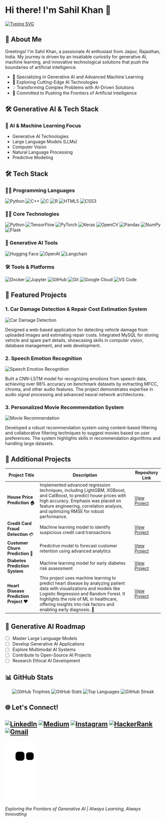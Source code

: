 # Hi there! I'm Sahil Khan 👋
[![Typing SVG](https://readme-typing-svg.herokuapp.com?font=Fira+Code&pause=1000&color=1E90FF&width=600&lines=Machine+Learning+Engineer;AI+Enthusiast;Python+Developer;Data+Scientist;Data+Analyst;Computer+Vision+Specialist;Generative+AI+Explorer;Deep+Learning+Researcher)](https://git.io/typing-svg)


## 🌟 About Me

Greetings! I'm Sahil Khan, a passionate AI enthusiast from Jaipur, Rajasthan, India. My journey is driven by an insatiable curiosity for generative AI, machine learning, and innovative technological solutions that push the boundaries of artificial intelligence.

- 🤖 Specializing in Generative AI and Advanced Machine Learning
- 🧠 Exploring Cutting-Edge AI Technologies
- 💡 Transforming Complex Problems with AI-Driven Solutions
- 🚀 Committed to Pushing the Frontiers of Artificial Intelligence

## 🛠️ Generative AI & Tech Stack

### 🧠 AI & Machine Learning Focus
- Generative AI Technologies
- Large Language Models (LLMs)
- Computer Vision
- Natural Language Processing
- Predictive Modeling

## 🛠️ Tech Stack

### 👨‍💻 Programming Languages
![Python](https://img.shields.io/badge/Python-3776AB?style=for-the-badge&logo=python&logoColor=white)
![C++](https://img.shields.io/badge/C++-00599C?style=for-the-badge&logo=cplusplus&logoColor=white)
![C](https://img.shields.io/badge/C-A8B9CC?style=for-the-badge&logo=c&logoColor=white)
![R](https://img.shields.io/badge/R-276DC3?style=for-the-badge&logo=r&logoColor=white)
![HTML5](https://img.shields.io/badge/HTML5-E34F26?style=for-the-badge&logo=html5&logoColor=white)
![CSS3](https://img.shields.io/badge/CSS3-1572B6?style=for-the-badge&logo=css3&logoColor=white)


### 👨‍💻 Core Technologies
![Python](https://img.shields.io/badge/Python-3776AB?style=for-the-badge&logo=python&logoColor=white)
![TensorFlow](https://img.shields.io/badge/TensorFlow-FF6F00?style=for-the-badge&logo=tensorflow&logoColor=white)
![PyTorch](https://img.shields.io/badge/PyTorch-EE4C2C?style=for-the-badge&logo=pytorch&logoColor=white)
![Keras](https://img.shields.io/badge/Keras-D00000?style=for-the-badge&logo=keras&logoColor=white)
![OpenCV](https://img.shields.io/badge/OpenCV-5C3EE8?style=for-the-badge&logo=opencv&logoColor=white)
![Pandas](https://img.shields.io/badge/Pandas-150458?style=for-the-badge&logo=pandas&logoColor=white)
![NumPy](https://img.shields.io/badge/NumPy-013243?style=for-the-badge&logo=numpy&logoColor=white)
![Flask](https://img.shields.io/badge/Flask-000000?style=for-the-badge&logo=flask&logoColor=white)

### 🚀 Generative AI Tools
![Hugging Face](https://img.shields.io/badge/Hugging%20Face-FFD21E?style=for-the-badge&logo=hugginface&logoColor=black)
![OpenAI](https://img.shields.io/badge/OpenAI-412991?style=for-the-badge&logo=openai&logoColor=white)
![Langchain](https://img.shields.io/badge/Langchain-1C3D5A?style=for-the-badge&logo=python&logoColor=white)


### 🛠 Tools & Platforms
![Docker](https://img.shields.io/badge/Docker-2496ED?style=for-the-badge&logo=docker&logoColor=white)
![Jupyter](https://img.shields.io/badge/Jupyter-F37626?style=for-the-badge&logo=jupyter&logoColor=white)
![GitHub](https://img.shields.io/badge/GitHub-181717?style=for-the-badge&logo=github&logoColor=white)
![Git](https://img.shields.io/badge/Git-F05032?style=for-the-badge&logo=git&logoColor=white)
![Google Cloud](https://img.shields.io/badge/Google%20Cloud-4285F4?style=for-the-badge&logo=googlecloud&logoColor=white)
![VS Code](https://img.shields.io/badge/VS%20Code-0078D4?style=for-the-badge&logo=visualstudiocode&logoColor=white)


## 🚀 Featured Projects

### 1. Car Damage Detection & Repair Cost Estimation System
![Car Damage Detection](https://github.com/user-attachments/assets/4325c0c4-5412-4dfc-a533-9345846df9b3)

Designed a web-based application for detecting vehicle damage from uploaded images and estimating repair costs. Integrated MySQL for storing vehicle and spare part details, showcasing skills in computer vision, database management, and web development.

### 2. Speech Emotion Recognition
![Speech Emotion Recognition](https://github.com/user-attachments/assets/9c947c2b-7bc0-40df-b7ac-946931ace6e4)


Built a CNN-LSTM model for recognizing emotions from speech data, achieving over 98% accuracy on benchmark datasets by extracting MFCC, chroma, and other audio features. The project demonstrates expertise in audio signal processing and advanced neural network architectures.

### 3. Personalized Movie Recommendation System
![Movie Recommendation](https://github.com/user-attachments/assets/1538b17a-b511-4d50-b8d0-fe5fe8628ecb)

Developed a robust recommendation system using content-based filtering and collaborative filtering techniques to suggest movies based on user preferences. The system highlights skills in recommendation algorithms and handling large datasets.



## 🔬 Additional Projects

| Project Title | Description | Repository Link |
|--------------|-------------|----------------|
| **House Price Prediction** 🏠 | Implemented advanced regression techniques, including LightGBM, XGBoost, and CatBoost, to predict house prices with high accuracy. Emphasis was placed on feature engineering, correlation analysis, and optimizing RMSE for robust performance. | [View Project](https://github.com/sahilkhan-7/house-price-prediction) |
| **Credit Card Fraud Detection** 💳 | Machine learning model to identify suspicious credit card transactions | [View Project](https://github.com/sahilkhan-7/Credit-Card-Fraud-Detection) |
| **Customer Churn Prediction** 🛃 | Predictive model to forecast customer retention using advanced analytics | [View Project](https://github.com/sahilkhan-7/Customer-Churn-Prediction) |
| **Diabetes Prediction System**  | Machine learning model for early diabetes risk assessment | [View Project](https://github.com/sahilkhan-7/Diabetes-Prediction) |
| **Heart Disease Prediction Project** ❤️ | This project uses machine learning to predict heart disease by analyzing patient data with visualizations and models like Logistic Regression and Random Forest. It highlights the role of ML in healthcare, offering insights into risk factors and enabling early diagnosis. 🌟 | [View Project](https://github.com/sahilkhan-7/heart-disease-prediction) |

## 🔮 Generative AI Roadmap

- [ ] Master Large Language Models
- [ ] Develop Generative AI Applications
- [ ] Explore Multimodal AI Systems
- [ ] Contribute to Open-Source AI Projects
- [ ] Research Ethical AI Development

## 📊 GitHub Stats

<div align="center">
  <img src="https://github-profile-trophy.vercel.app/?username=sahilkhan-7&theme=onestar&column=-1&row=1" alt="GitHub Trophies" />
  <img src="https://github-readme-stats.vercel.app/api?username=sahilkhan-7&show_icons=true&theme=synthwave&include_all_commits=true" alt="GitHub Stats" width="45%" />
  <img src="https://github-readme-stats.vercel.app/api/top-langs/?username=sahilkhan-7&layout=compact&theme=synthwave" alt="Top Languages" width="45%" />
  <img src="https://github-readme-streak-stats.herokuapp.com/?user=sahilkhan-7&theme=dark" alt="GitHub Streak" />
</div>

## 🌐 Let's Connect!

[![LinkedIn](https://img.shields.io/badge/LinkedIn-0077B5?style=for-the-badge&logo=linkedin&logoColor=white)](https://www.linkedin.com/in/programmer70)
[![Medium](https://img.shields.io/badge/Medium-12100E?style=for-the-badge&logo=medium&logoColor=white)](https://medium.com/@sahilkhan782466)
[![Instagram](https://img.shields.io/badge/Instagram-E4405F?style=for-the-badge&logo=instagram&logoColor=white)](https://www.instagram.com/programmer.70)
[![HackerRank](https://img.shields.io/badge/HackerRank-2EC866?style=for-the-badge&logo=hackerrank&logoColor=white)](https://www.hackerrank.com/profile/sahilkhan7824)
[![Gmail](https://img.shields.io/badge/Gmail-D14836?style=for-the-badge&logo=gmail&logoColor=white)](mailto:sahilkhan782466@gmail.com)
---

![Snake Animation](https://github.com/sahilkhan-7/sahilkhan-7/blob/output/github-contribution-grid-snake.svg)

*Exploring the Frontiers of Generative AI | Always Learning, Always Innovating*
